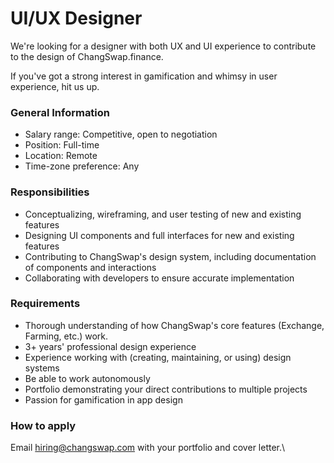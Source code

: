 # UI/UX Designer

We're looking for a designer with both UX and UI experience to contribute to the design of ChangSwap.finance.

If you've got a strong interest in gamification and whimsy in user experience, hit us up.

### General Information

* Salary range: Competitive, open to negotiation
* Position: Full-time
* Location: Remote
* Time-zone preference: Any

### Responsibilities

* Conceptualizing, wireframing, and user testing of new and existing features
* Designing UI components and full interfaces for new and existing features
* Contributing to ChangSwap's design system, including documentation of components and interactions
* Collaborating with developers to ensure accurate implementation

### Requirements

* Thorough understanding of how ChangSwap's core features (Exchange, Farming, etc.) work.
* 3+ years' professional design experience
* Experience working with (creating, maintaining, or using) design systems
* Be able to work autonomously
* Portfolio demonstrating your direct contributions to multiple projects
* Passion for gamification in app design

### How to apply

Email hiring@changswap.com with your portfolio and cover letter.\
